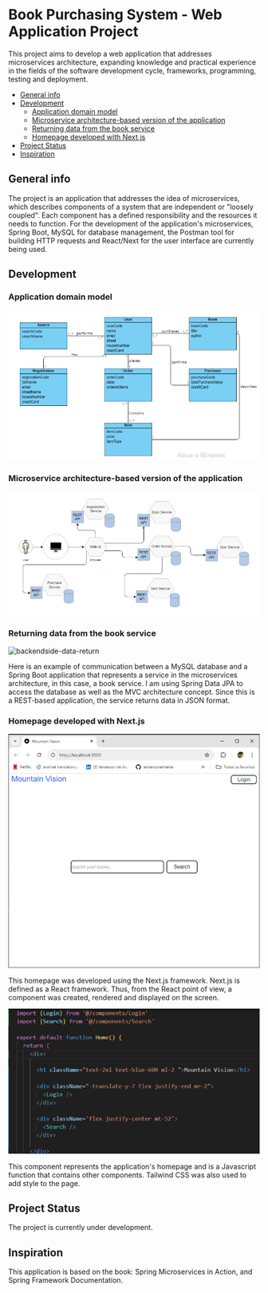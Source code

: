 # Book Purchasing System - Web Application Project
This project aims to develop a web application that addresses microservices architecture, expanding knowledge and practical experience in the fields of the software development cycle, frameworks, programming, testing and deployment.

* [General info](#general-info)
* [Development](#c)
   - [Application domain model](#application-domain-model)
   - [Microservice architecture-based version of the application](#microservice-architecture-based-version-of-the-application)
   - [Returning data from the book service](#returning-data-from-the-book-service)
   - [ Homepage developed with Next.js](#homepage-developed-with-Next.js)
* [Project Status](#project-status)
* [Inspiration](#inspiration)

## General info
The project is an application that addresses the idea of microservices, which describes components of a system that are independent or "loosely coupled". Each component has a defined responsibility and the resources it needs to function. For the development of the application's microservices, Spring Boot, MySQL for database management, the Postman tool for building HTTP requests and React/Next for the user interface are currently being used.

## Development

###  Application domain model

![](domain-model.PNG)

###  Microservice architecture-based version of the application

![](micro-service-arch-app.PNG)

### Returning data from the book service
![backendside-data-return](https://github.com/user-attachments/assets/a97b13bb-0830-4c29-8cfa-672763f14d36)

Here is an example of communication between a MySQL database and a Spring Boot application that represents a service in the microservices architecture, in this case, a book service. I am using Spring Data JPA to access the database as well as the MVC architecture concept. Since this is a REST-based application, the service returns data in JSON format.

###  Homepage developed with Next.js
![](homepage.PNG)  

This homepage was developed using the Next.js framework. Next.js is defined as a React framework. Thus, from the React point of view, a component was created, rendered and displayed on the screen. 

![](hompage-functionjs.PNG) 

This component represents the application's homepage and is a Javascript function that contains other components. Tailwind CSS was also used to add style to the page.


  
## Project Status
The project is currently under development.

## Inspiration
This application is based on the book: Spring Microservices in Action, and Spring Framework Documentation.

